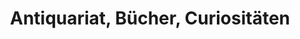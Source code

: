 ---
title: "Antiquariat, Bücher, Curiositäten"
url: /wien/antiquariat-buecher-curiositaeten/
shop: Antiquitäten
---